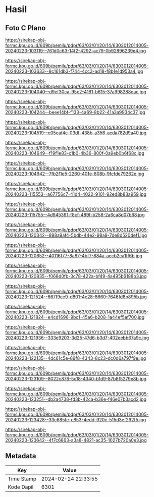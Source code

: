# Hasil

## Foto C Plano

https://sirekap-obj-formc.kpu.go.id/609b/pemilu/pdpr/63/03/01/20/14/6303012014005-20240223-103119--761d0c63-14f2-4292-ac79-0b92896239e4.jpg

https://sirekap-obj-formc.kpu.go.id/609b/pemilu/pdpr/63/03/01/20/14/6303012014005-20240223-103633--8c161db3-f744-4cc3-ad18-f8b1e1d953a4.jpg

https://sirekap-obj-formc.kpu.go.id/609b/pemilu/pdpr/63/03/01/20/14/6303012014005-20240223-104040--d9ef30ca-95c2-4161-b615-37a998288eac.jpg

https://sirekap-obj-formc.kpu.go.id/609b/pemilu/pdpr/63/03/01/20/14/6303012014005-20240223-104244--beee14bf-f133-4a69-8b22-41a3a9934c37.jpg

https://sirekap-obj-formc.kpu.go.id/609b/pemilu/pdpr/63/03/01/20/14/6303012014005-20240223-104519--e05eaf4c-03df-438b-a356-acda782d9a40.jpg

https://sirekap-obj-formc.kpu.go.id/609b/pemilu/pdpr/63/03/01/20/14/6303012014005-20240223-104649--f19f1e83-c1b0-4b36-800f-0a9eb0b6f68c.jpg

https://sirekap-obj-formc.kpu.go.id/609b/pemilu/pdpr/63/03/01/20/14/6303012014005-20240223-104942--7fb2f1e5-2260-401e-808b-9fcfde79262e.jpg

https://sirekap-obj-formc.kpu.go.id/609b/pemilu/pdpr/63/03/01/20/14/6303012014005-20240223-115553--a67756c7-41d4-4022-9101-92ed8b83a959.jpg

https://sirekap-obj-formc.kpu.go.id/609b/pemilu/pdpr/63/03/01/20/14/6303012014005-20240223-115755--4d945391-f8cf-489f-b258-2a6ca8d07b68.jpg

https://sirekap-obj-formc.kpu.go.id/609b/pemilu/pdpr/63/03/01/20/14/6303012014005-20240223-120342--898a9af4-5bdb-44e2-98a9-7de8d520def1.jpg

https://sirekap-obj-formc.kpu.go.id/609b/pemilu/pdpr/63/03/01/20/14/6303012014005-20240223-120652--40116f77-8a87-4bf7-884a-aecb2ca1ff6b.jpg

https://sirekap-obj-formc.kpu.go.id/609b/pemilu/pdpr/63/03/01/20/14/6303012014005-20240223-120835--f068d0fb-3c78-422a-bf49-4a495b6188b3.jpg

https://sirekap-obj-formc.kpu.go.id/609b/pemilu/pdpr/63/03/01/20/14/6303012014005-20240223-121524--667f9ce9-d801-4e28-8660-7646fd8b895b.jpg

https://sirekap-obj-formc.kpu.go.id/609b/pemilu/pdpr/63/03/01/20/14/6303012014005-20240223-121824--e4cd1696-9bc1-45a6-b208-1a44ef5af700.jpg

https://sirekap-obj-formc.kpu.go.id/609b/pemilu/pdpr/63/03/01/20/14/6303012014005-20240223-121936--333e9203-3d25-47d6-b3d7-402eebb67a9c.jpg

https://sirekap-obj-formc.kpu.go.id/609b/pemilu/pdpr/63/03/01/20/14/6303012014005-20240223-122135--4dc61c5e-89f8-4343-8c23-dc0d6a797f9e.jpg

https://sirekap-obj-formc.kpu.go.id/609b/pemilu/pdpr/63/03/01/20/14/6303012014005-20240223-123109--8022c876-5c18-4340-b1d9-87b8f5279e8b.jpg

https://sirekap-obj-formc.kpu.go.id/609b/pemilu/pdpr/63/03/01/20/14/6303012014005-20240223-123251--db2a4738-fd3b-42ca-b36e-f46e07b3acd2.jpg

https://sirekap-obj-formc.kpu.go.id/609b/pemilu/pdpr/63/03/01/20/14/6303012014005-20240223-123428--33c685fe-c853-4edd-920c-515d3ef292f5.jpg

https://sirekap-obj-formc.kpu.go.id/609b/pemilu/pdpr/63/03/01/20/14/6303012014005-20240223-123642--4f7c6863-a3a8-4821-ac35-1027b720a0e3.jpg


## Metadata

| Key        | Value               |
| ---------- | ------------------- |
| Time Stamp | 2024-02-24 22:33:55 |
| Kode Dapil | 6301                |



